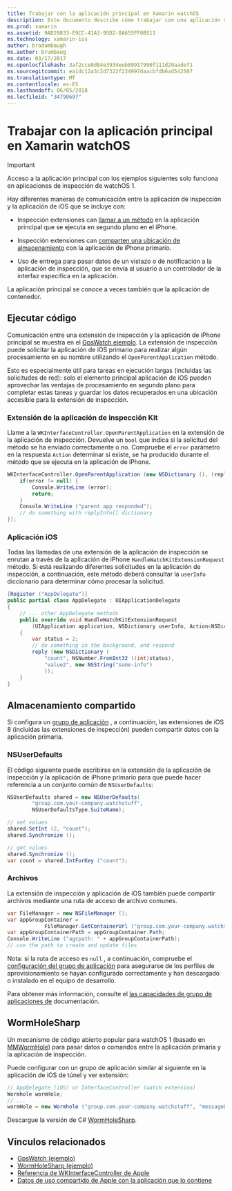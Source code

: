 ```yaml
---
title: Trabajar con la aplicación principal en Xamarin watchOS
description: Este documento describe cómo trabajar con una aplicación de padre watchOS en Xamarin. Se trata de WatchKit extensiones de aplicaciones, aplicaciones de iOS, almacenamiento compartido y mucho más.
ms.prod: xamarin
ms.assetid: 9AD29833-E9CC-41A3-95D2-8A655FF0B511
ms.technology: xamarin-ios
author: bradumbaugh
ms.author: brumbaug
ms.date: 03/17/2017
ms.openlocfilehash: 3af2cce0d84e3934eeb89917990f111d29aadef1
ms.sourcegitcommit: ea1dc12a3c2d7322f234997daacbfdb6ad542507
ms.translationtype: MT
ms.contentlocale: es-ES
ms.lasthandoff: 06/05/2018
ms.locfileid: "34790697"
---
```

# <a name="working-with-the-watchos-parent-application-in-xamarin"></a>Trabajar con la aplicación principal en Xamarin watchOS

> [!IMPORTANT]
> Acceso a la aplicación principal con los ejemplos siguientes solo funciona en aplicaciones de inspección de watchOS 1.


Hay diferentes maneras de comunicación entre la aplicación de inspección y la aplicación de iOS que se incluye con:

- Inspección extensiones can [llamar a un método](#code) en la aplicación principal que se ejecuta en segundo plano en el iPhone.

- Inspección extensiones can [comparten una ubicación de almacenamiento](#storage) con la aplicación de iPhone primario.

- Uso de entrega para pasar datos de un vistazo o de notificación a la aplicación de inspección, que se envía al usuario a un controlador de la interfaz específica en la aplicación.

La aplicación principal se conoce a veces también que la aplicación de contenedor.


<a name="code" />

## <a name="run-code"></a>Ejecutar código

Comunicación entre una extensión de inspección y la aplicación de iPhone principal se muestra en el [GpsWatch ejemplo](https://developer.xamarin.com/samples/GpsWatch).
La extensión de inspección puede solicitar la aplicación de iOS primario para realizar algún procesamiento en su nombre utilizando el `OpenParentApplication` método.

Esto es especialmente útil para tareas en ejecución largas (incluidas las solicitudes de red): solo el elemento principal aplicación de iOS pueden aprovechar las ventajas de procesamiento en segundo plano para completar estas tareas y guardar los datos recuperados en una ubicación accesible para la extensión de inspección.



### <a name="watch-kit-app-extension"></a>Extensión de la aplicación de inspección Kit

Llame a la `WKInterfaceController.OpenParentApplication` en la extensión de la aplicación de inspección. Devuelve un `bool` que indica si la solicitud del método se ha enviado correctamente o no. Compruebe el `error` parámetro en la respuesta `Action` determinar si existe, se ha producido durante el método que se ejecuta en la aplicación de iPhone.

```csharp
WKInterfaceController.OpenParentApplication (new NSDictionary (), (replyInfo, error) => {
    if(error != null) {
        Console.WriteLine (error);
        return;
    }
    Console.WriteLine ("parent app responded");
    // do something with replyInfo[] dictionary
});
```


### <a name="ios-app"></a>Aplicación iOS

Todas las llamadas de una extensión de la aplicación de inspección se enrutan a través de la aplicación de iPhone `HandleWatchKitExtensionRequest` método.
Si está realizando diferentes solicitudes en la aplicación de inspección, a continuación, este método deberá consultar la `userInfo` diccionario para determinar cómo procesar la solicitud.


```csharp
[Register ("AppDelegate")]
public partial class AppDelegate : UIApplicationDelegate
{
    // ... other AppDelegate methods
    public override void HandleWatchKitExtensionRequest
        (UIApplication application, NSDictionary userInfo, Action<NSDictionary> reply)
    {
        var status = 2;
        // do something in the background, and respond
        reply (new NSDictionary (
            "count", NSNumber.FromInt32 ((int)status),
            "value2", new NSString("some-info")
            ));
    }
}
```


<a name="storage" />

## <a name="shared-storage"></a>Almacenamiento compartido

Si configura un [grupo de aplicación](~/ios/watchos/app-fundamentals/app-groups.md) , a continuación, las extensiones de iOS 8 (incluidas las extensiones de inspección) pueden compartir datos con la aplicación primaria.

<a name="nsuserdefaults" />

### <a name="nsuserdefaults"></a>NSUserDefaults

El código siguiente puede escribirse en la extensión de la aplicación de inspección y la aplicación de iPhone primario para que puede hacer referencia a un conjunto común de `NSUserDefaults`:

```csharp
NSUserDefaults shared = new NSUserDefaults(
        "group.com.your-company.watchstuff",
        NSUserDefaultsType.SuiteName);

// set values
shared.SetInt (2, "count");
shared.Synchronize ();

// get values
shared.Synchronize ();
var count = shared.IntForKey ("count");
```

<a name="files" />

### <a name="files"></a>Archivos

La extensión de inspección y aplicación de iOS también puede compartir archivos mediante una ruta de acceso de archivo comunes.

```csharp
var FileManager = new NSFileManager ();
var appGroupContainer =
            FileManager.GetContainerUrl ("group.com.your-company.watchstuff");
var appGroupContainerPath = appGroupContainer.Path;
Console.WriteLine ("agcpath: " + appGroupContainerPath);
// use the path to create and update files
```

Nota: si la ruta de acceso es `null` , a continuación, compruebe el [configuración del grupo de aplicación](~/ios/watchos/app-fundamentals/app-groups.md) para asegurarse de los perfiles de aprovisionamiento se hayan configurado correctamente y han descargado o instalado en el equipo de desarrollo.

Para obtener más información, consulte el [las capacidades de grupo de aplicaciones de](~/ios/deploy-test/provisioning/capabilities/app-groups-capabilities.md) documentación.

## <a name="wormholesharp"></a>WormHoleSharp

Un mecanismo de código abierto popular para watchOS 1 (basado en [MMWormHole](https://github.com/mutualmobile/MMWormhole)) para pasar datos o comandos entre la aplicación primaria y la aplicación de inspección.

Puede configurar con un grupo de aplicación similar al siguiente en la aplicación de iOS de túnel y ver extensión:

```csharp
// AppDelegate (iOS) or InterfaceController (watch extension)
Wormhole wormHole;
// ...
wormHole = new Wormhole ("group.com.your-company.watchstuff", "messageDir");
```

Descargue la versión de C# [WormHoleSharp](https://github.com/Clancey/WormHoleSharp).



## <a name="related-links"></a>Vínculos relacionados

- [GpsWatch (ejemplo)](https://developer.xamarin.com/samples/monotouch/WatchKit/WatchKitCatalog/)
- [WormHoleSharp (ejemplo)](https://github.com/Clancey/WormHoleSharp)
- [Referencia de WKInterfaceController de Apple](https://developer.apple.com/library/prerelease/ios/documentation/WatchKit/Reference/WKInterfaceController_class/index.html#//apple_ref/occ/clm/WKInterfaceController/openParentApplication:reply:)
- [Datos de uso compartido de Apple con la aplicación que lo contiene](https://developer.apple.com/library/ios/documentation/General/Conceptual/ExtensibilityPG/ExtensionScenarios.html)
